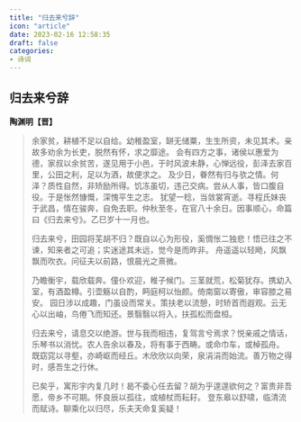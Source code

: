 ```yaml
---
title: "归去来兮辞"
icon: "article"
date: 2023-02-16 12:58:35
draft: false
categories:
- 诗词
---
```


## 归去来兮辞
**陶渊明【晋】**

> 余家贫，耕植不足以自给。幼稚盈室，缾无储粟，生生所资，未见其术。亲故多劝余为长吏，脱然有怀，求之靡途。
> 会有四方之事，诸侯以惠爱为德，家叔以余贫苦，遂见用于小邑，于时风波未静，心惮远役，彭泽去家百里，公田之利，足以为酒，故便求之。
> 及少日，眷然有归与欤之情。何泽？质性自然，非矫励所得。饥冻虽切，违己交病。尝从人事，皆口腹自役。于是怅然慷慨，深愧平生之志。
> 犹望一稔，当敛裳宵逝。寻程氏妹丧于武昌，情在骏奔，自免去职。仲秋至冬，在官八十余日。因事顺心，命篇曰《归去来兮》。乙巳岁十一月也。
>
> 归去来兮，田园将芜胡不归？既自以心为形役，奚惆怅二独悲！悟已往之不谏，知来者之可追；实迷途其未远，觉今是而昨非。
> 舟遥遥以轻飏，风飘飘而吹衣。问征夫以前路，恨晨光之熹微。
>
> 乃瞻衡宇，载欣载奔。僮仆欢迎，稚子候门。三茎就荒，松菊犹存。携幼入室，有酒盈樽。引壶觞以自酌，眄庭柯以怡颜。倚南窗以寄傲，审容膝之易安。
> 园日涉以成趣，门虽设而常关。策扶老以流憩，时矫首而遐观。云无心以出岫，鸟倦飞而知还。景翳翳以将入，扶孤松而盘桓。
>
> 归去来兮，请息交以绝游。世与我而相违，复驾言兮焉求？悦亲戚之情话，乐琴书以消忧。农人告余以春及，将有事于西畴。或命巾车，或棹孤舟。
> 既窈窕以寻壑，亦崎岖而经丘。木欣欣以向荣，泉涓涓而始流。善万物之得时，感吾生之行休。
>
> 已矣乎，寓形宇内复几时！曷不委心任去留？胡为乎遑遑欲何之？富贵非吾愿，帝乡不可期。怀良辰以孤往，或植杖而耘耔。
> 登东皋以舒啸，临清流而赋诗。聊乘化以归尽，乐夫天命复奚疑！